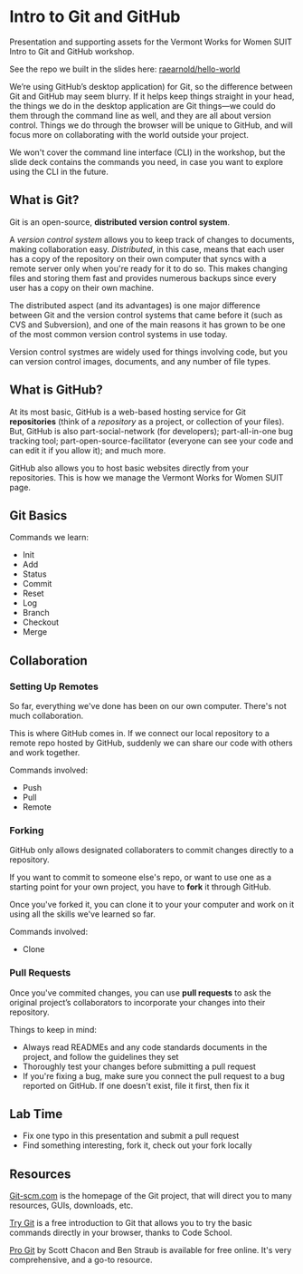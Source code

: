 # Intro to Git and GitHub
Presentation and supporting assets for the Vermont Works for Women SUIT Intro to Git and GitHub workshop.

See the repo we built in the slides here: [raearnold/hello-world](https://github.com/raearnold/hello-world)

We’re using GitHub’s desktop application) for Git, so the difference between Git and GitHub may seem blurry. If it helps keep things straight in your head, the things we do in the desktop application are Git things—we could do them through the command line as well, and they are all about version control. Things we do through the browser will be unique to GitHub, and will focus more on collaborating with the world outside your project.

We won't cover the command line interface (CLI) in the workshop, but the slide deck contains the commands you need, in case you want to explore using the CLI in the future.

## What is Git?

Git is an open-source, **distributed** **version control system**.

A *version control system* allows you to keep track of changes to documents, making collaboration easy. *Distributed*, in this case, means that each user has a copy of the repository on their own computer that syncs with a remote server only when you're ready for it to do so. This makes changing files and storing them fast and provides numerous backups since every user has a copy on their own machine.

The distributed aspect (and its advantages) is one major difference between Git and the version control systems that came before it (such as CVS and Subversion), and one of the main reasons it has grown to be one of the most common version control systems in use today.

Version control systmes are widely used for things involving code, but you can version control images, documents, and any number of file types.

## What is GitHub?

At its most basic, GitHub is a web-based hosting service for Git **repositories** (think of a *repository* as a project, or collection of your files). But, GitHub is also part-social-network (for developers); part-all-in-one bug tracking tool; part-open-source-facilitator (everyone can see your code and can edit it if you allow it); and much more.

GitHub also allows you to host basic websites directly from your repositories. This is how we manage the Vermont Works for Women SUIT page.

## Git Basics

Commands we learn:

- Init
- Add
- Status
- Commit
- Reset
- Log
- Branch
- Checkout
- Merge

## Collaboration

### Setting Up Remotes
So far, everything we've done has been on our own computer. There's not much collaboration.

This is where GitHub comes in. If we connect our local repository to a remote repo hosted by GitHub, suddenly we can share our code with others and work together.

Commands involved:

- Push
- Pull
- Remote

### Forking
GitHub only allows designated collaboraters to commit changes directly to a repository. 

If you want to commit to someone else's repo, or want to use one as a starting point for your own project, you have to **fork** it through GitHub.

Once you've forked it, you can clone it to your your computer and work on it using all the skills we've learned so far.

Commands involved:

- Clone

### Pull Requests
Once you've commited changes, you can use **pull requests** to ask the original project’s collaborators to incorporate your changes into their repository.

Things to keep in mind:

- Always read READMEs and any code standards documents in the project, and follow the guidelines they set
- Thoroughly test your changes before submitting a pull request
- If you're fixing a bug, make sure you connect the pull request to a bug reported on GitHub. If one doesn't exist, file it first, then fix it

## Lab Time

- Fix one typo in this presentation and submit a pull request
- Find something interesting, fork it, check out your fork locally

## Resources

[Git-scm.com](http://git-scm.com/) is the homepage of the Git project, that will direct you to many resources, GUIs, downloads, etc. 

[Try Git](https://try.github.io/levels/1/challenges/1) is a free introduction to Git that allows you to try the basic commands directly in your browser, thanks to Code School.

[Pro Git](http://git-scm.com/book/) by Scott Chacon and Ben Straub is available for free online. It's very comprehensive, and a go-to resource.

